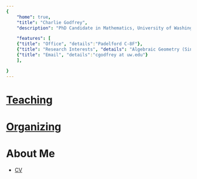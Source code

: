 ```yaml
---
{
    "home": true,
    "title": "Charlie Godfrey",
    "description": "PhD Candidate in Mathematics, University of Washington",

    "features": [
	{"title": "Office", "details":"Padelford C-8F"},
	{"title": "Research Interests", "details": "Algebraic Geometry (Singularities, Birational Geometry, Moduli of Varieties)"},
	{"title": "Email", "details":"cgodfrey at uw.edu"}
    ],

}
---
```


<!-- # Table of Contents -->

<!-- 1.  [Teaching](#org0b49d3d) -->
<!-- 2.  [About Me](#org26e2cb0) -->



<a id="org0b49d3d"></a>

# [Teaching](./teaching)

<!-- -   [Math 307 (Winter 2019)](./teaching/Math307Winter2019/) -->

<a id="organizing"></a>

# [Organizing](./organizing)

<!-- -   [Grad student $\mathcal{M}_g$ seminar](./organizing/M_gSeminar/) -->


<a id="org26e2cb0"></a>

# About Me

-   [CV](./cv.pdf)
 
